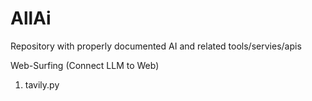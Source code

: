 # AllAi
 Repository with properly documented AI and related tools/servies/apis

 Web-Surfing (Connect LLM to Web)
 1) tavily.py
